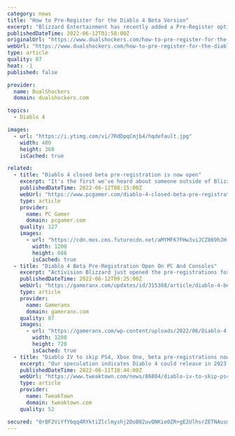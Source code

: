 ```yaml
---
category: news
title: "How to Pre-Register for the Diablo 4 Beta Version"
excerpt: "Blizzard Entertainment has recently added a Pre-Register option to the Diablo 4 official webpage, and if you complete the steps, you will have a chance to be included in the upcom ..."
publishedDateTime: 2022-06-12T01:58:00Z
originalUrl: "https://www.dualshockers.com/how-to-pre-register-for-the-diablo-4-beta-version/"
webUrl: "https://www.dualshockers.com/how-to-pre-register-for-the-diablo-4-beta-version/"
type: article
quality: 87
heat: -1
published: false

provider:
  name: DualShockers
  domain: dualshockers.com

topics:
  - Diablo 4

images:
  - url: "https://i.ytimg.com/vi/7RdDpqCmjb4/hqdefault.jpg"
    width: 480
    height: 360
    isCached: true

related:
  - title: "Diablo 4 closed beta pre-registration is now open"
    excerpt: "It's the first we've heard about someone outside of Blizzard actually playing Diablo 4 in a bit, but does track with the suspected release date of 2023. For more on that, check ou ..."
    publishedDateTime: 2022-06-12T08:15:00Z
    webUrl: "https://www.pcgamer.com/diablo-4-closed-beta-pre-registration-is-now-open/"
    type: article
    provider:
      name: PC Gamer
      domain: pcgamer.com
    quality: 127
    images:
      - url: "https://cdn.mos.cms.futurecdn.net/aMYMFK7FHw3viJCZ869hJH-1200-80.jpg"
        width: 1200
        height: 686
        isCached: true
  - title: "Diablo 4 Beta Pre-Registration Open On PC And Consoles"
    excerpt: "Activision Blizzard just opened the pre-registrations for the beta of Diablo 4 on PC, PlayStation 5, and Xbox Series X/S."
    publishedDateTime: 2022-06-12T09:25:00Z
    webUrl: "https://gameranx.com/updates/id/315388/article/diablo-4-beta-pre-registration-open-on-pc-and-consoles/"
    type: article
    provider:
      name: Gameranx
      domain: gameranx.com
    quality: 87
    images:
      - url: "https://gameranx.com/wp-content/uploads/2022/06/Diablo-4.jpg"
        width: 1280
        height: 720
        isCached: true
  - title: "Diablo IV to skip PS4, Xbox One, beta pre-registrations now live"
    excerpt: "Our speculation indicates Diablo 4 could release in 2023 to coincide with Activision-Blizzard's massive growth forecast for that year and beyond. Blizzard has confirmed Diablo IV will have ..."
    publishedDateTime: 2022-06-11T18:44:00Z
    webUrl: "https://www.tweaktown.com/news/86804/diablo-iv-to-skip-ps4-xbox-one-beta-pre-registrations-now-live/index.html"
    type: article
    provider:
      name: TweakTown
      domain: tweaktown.com
    quality: 52

secured: "0rQF2ViYfYbqq4RYktiZlclmyshj2DoB82uvQNKio0ZR+gE2UlhsrZETNAusmIgvYeYJBhdU6QJ6B2DTyX9lMs5aUel6hKvUdYvC/cjH6haJLtvUOF3OA7MqyPRwsK6yg8gji+OeArKQe7ltgxg9HNvm7qxiZQ9oO5seuIQ3sdJ/MITeJj8BIn99O6TUTIjNt9uNDGA/QQYnzxt91cwZ+c7PMthBBkUI3IgL40AuHGw9SaaQTiCdvrMw/Lf916zP6+noL7/X2ko0H1POoFypRYFl2xb9z9KSvcF1cMrvJ+5dSeCpSv2KNhCQtHFgtqf9LPI++2lJ/xTl3PCtJjABxwEMzpQE48xzaolmnf59yK0=;1OOlj2RxFgicSr/1ay05WA=="
---
```


